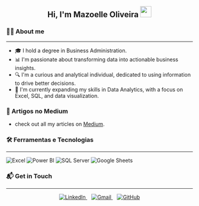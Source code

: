 <h2 align="center">
  Hi, I'm Mazoelle Oliveira
  <img src="https://raw.githubusercontent.com/MartinHeinz/MartinHeinz/master/wave.gif" width="30px"/>
</h2>

### 👩‍💻 About me
_ _ _ _ _ 


* 🎓 I hold a degree in Business Administration.
* 📊 I'm passionate about transforming data into actionable business insights.
* 🔍 I'm a curious and analytical individual, dedicated to using information to drive better decisions.
* 🚀 I'm currently expanding my skills in Data Analytics, with a focus on Excel, SQL, and data visualization.


### 📝 Artigos no Medium


* check out all my articles on [Medium](https://medium.com/@mazoelle09).

### 🛠️ Ferramentas e Tecnologias
---
<p align="left">
  <img src="https://img.shields.io/badge/-Excel-217346?style=flat&logo=microsoft-excel&logoColor=white" alt="Excel" />
  <img src="https://img.shields.io/badge/-PowerBI-F2C811?style=flat&logo=power-bi&logoColor=white" alt="Power BI" />
  <img src="https://img.shields.io/badge/-SQL%20Server-CC2927?style=flat&logo=microsoftsqlserver&logoColor=white" alt="SQL Server" />
  <img src="https://img.shields.io/badge/-Google%20Sheets-00AC47?style=flat&logo=google-sheets&logoColor=white" alt="Google Sheets" />
</p>

### 📬 Get in Touch
---
<p align="center">
  <a href="https://www.linkedin.com/in/mazoelle-oliveira/" target="_blank">
    <img src="https://img.shields.io/badge/-LinkedIn-0077B5?style=for-the-badge&logo=linkedin&logoColor=white" alt="LinkedIn" />
  </a>&nbsp;&nbsp;
  <a href="mailto:mazoelle09@gmail.com" target="_blank">
    <img src="https://img.shields.io/badge/-Gmail-EA4335?style=for-the-badge&logo=gmail&logoColor=white" alt="Gmail" />
  </a>&nbsp;&nbsp;
  <a href="https://github.com/MazoelleOliveira" target="_blank">
    <img src="https://img.shields.io/badge/-GitHub-181717?style=for-the-badge&logo=github&logoColor=white" alt="GitHub" />
  </a>
</p>


